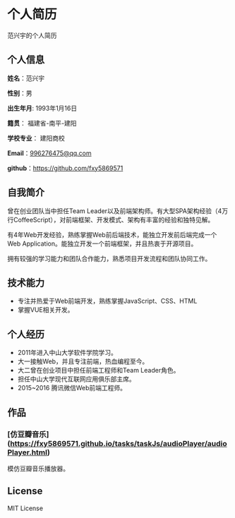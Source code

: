 个人简历
======================
范兴宇的个人简历

## 个人信息

**姓名**：范兴宇

**性别**：男  

**出生年月**: 1993年1月16日

**籍贯**： 福建省-南平-建阳

**学校专业**： 建阳商校

**Email**：996276475@qq.com

**github**：https://github.com/fxy5869571


## 自我简介

曾在创业团队当中担任Team Leader以及前端架构师。有大型SPA架构经验（4万行CoffeeScript），对前端框架、开发模式、架构有丰富的经验和独特见解。

有4年Web开发经验，熟练掌握Web前后端技术，能独立开发前后端完成一个Web Application。能独立开发一个前端框架，并且热衷于开源项目。

拥有较强的学习能力和团队合作能力，熟悉项目开发流程和团队协同工作。

## 技术能力

* 专注并热爱于Web前端开发，熟练掌握JavaScript、CSS、HTML
* 掌握VUE相关开发。

## 个人经历
* 2011年进入中山大学软件学院学习。
* 大一接触Web，并且专注前端，热血编程至今。
* 大二曾在创业项目中担任前端工程师和Team Leader角色。
* 担任中山大学现代互联网应用俱乐部主席。
* 2015~2016 腾讯微信Web前端工程师。

## 作品

### [仿豆瓣音乐] (https://fxy5869571.github.io/tasks/taskJs/audioPlayer/audioPlayer.html)
模仿豆瓣音乐播放器。



## License
MIT License
